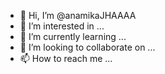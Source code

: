 - 👋 Hi, I’m @anamikaJHAAAA
- 👀 I’m interested in ...
- 🌱 I’m currently learning ...
- 💞️ I’m looking to collaborate on ...
- 📫 How to reach me ...

<!---
anamikaJHAAAA/anamikaJHAAAA is a ✨ special ✨ repository because its `README.md` (this file) appears on your GitHub profile.
You can click the Preview link to take a look at your changes.
--->
